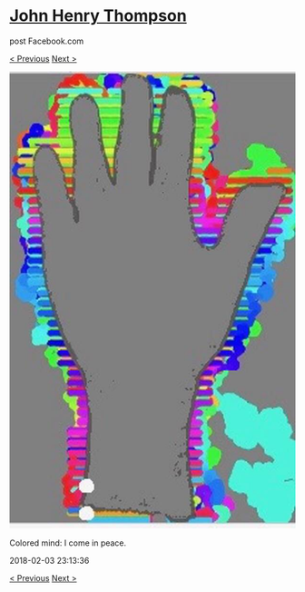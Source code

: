 # [John Henry Thompson](../README.md)
post Facebook.com

[< Previous](2018-02-08-1.md) [Next >](2018-02-01-1.md)

[![](../media/2018-02-03/Timeline-Photos-Colored-mind-I-come-in-peace.jpg)](../README.md)

Colored mind: I come in peace.

2018-02-03 23:13:36

[< Previous](2018-02-08-1.md) [Next >](2018-02-01-1.md)